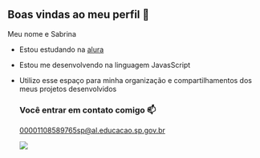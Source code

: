 ## Boas vindas ao meu perfil 💙

Meu nome e Sabrina 

- Estou estudando na [alura](https://www.alura.com.br)
- Estou me desenvolvendo na linguagem JavasScript
- Utilizo esse espaço para minha organização e compartilhamentos dos meus projetos desenvolvidos

  ### Você entrar em contato comigo 📫

  00001108589765sp@al.educacao.sp.gov.br

   ![](https://media1.tenor.com/m/qUHte3gcLEkAAAAd/what-are-you-talking-about-lightning-mcqueen.gif)
  
